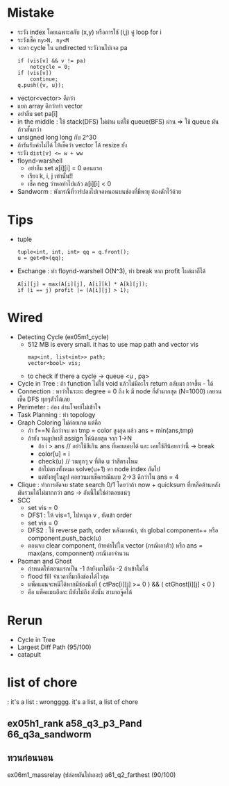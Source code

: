 # Mistake
- ระวัง index โดยเฉพาะสลับ (x,y) หรือการใช้ (i,j) คู่ loop for i
- ระวังเช็ค `ny>N, ny<M`
- จะหา cycle ใน undirected ระวังวนไปเจอ pa
  ```
  if (vis[v] && v != pa)
      notcycle = 0;
  if (vis[v])
      continue;
  q.push({v, u});
  ```
- vector<vector<int>> ดีกว่า
- แยก array ดีกว่าทำ vector<pair>
- อย่าลืม set pa[i]
- in the middle : ใช้ stack(DFS) ไม่ผ่าน แต่ใช้ queue(BFS) ผ่าน => ใช้ queue มันก้าวสั้นกว่า
- unsigned long long กับ 2^30
- ถ้ารันรับค่าไม่ได้ ให้เช็คว่า vector ได้ resize ยัง
- ระวัง `dist[v] <= w + ww`
- floynd-warshell
  - อย่าลืม set a[i][i] = 0 ตอนแรก
  - เรียง k, i, j เท่านั้น!!
  - เช็ค neg ว่าพอทำไปแล้ว a[i][i] < 0
- Sandworm : พังกรณีที่วาร์ปลงไปเจอหนอนบนช่องที่มีพายุ ต้องดักไว้ด้วย


# Tips
- tuple
  ```
  tuple<int, int, int> qq = q.front();
  u = get<0>(qq);
  ```
- Exchange : ทำ floynd-warshell O(N^3), ทำ break หาก profit โผล่มาก็ได้
    ```
    A[i][j] = max(A[i][j], A[i][k] * A[k][j]);
    if (i == j) profit |= (A[i][j] > 1);
  ```


# Wired
- Detecting Cycle (ex05m1_cycle)
  - 512 MB is every small. it has to use map path and vector vis
    ```
    map<int, list<int>> path;
    vector<bool> vis;
    ```
  - to check if there a cycle -> queue <u , pa>
- Cycle in Tree : ถ้า function ไม่ใช่ void แล้วไม่มีอะไร return กลับมา อาจขึ้น - ได้
- Connection : หาว่าในระยะ degree = 0 ถึง k มี node กี่ตัวมากสุด (N=1000) เลยวนเช็ค DFS ทุกๆตัวได้เลย
- Perimeter : อ๋อง อ่านโจทย์ไม่เข้าใจ
- Task Planning : ทำ topology
- Graph Coloring ไม่ค่อยเกต แต่คือ
  - ถ้า f==N ถือว่าจบ หา tmp = color สูงสุด แล้ว ans = min(ans,tmp)
  - ถ้ายัง วนลูปหาสี assign ให้น้อยสุด จาก 1->N
    - ถ้า i > ans // อย่าใช้สีเกิน ans ที่เคยตอบได้ และ เคยใช้สีน้อยกว่านี้ -> break
    - color[u] = i
    - check(u) // วนทุกๆ v ที่ติด u ว่าสีตรงไหม
    - ถ้าไม่ตรงทั้งหมด solve(u+1) หา node index ถัดไป
    - แต่ยังอยู่ในลูป คอยวนมาเช็คกรณีแบบ 2->3 ดีกว่าใน ans = 4
- Clique : ทำการตัดจบ state search 0/1 โดยว่าถ้า now + quicksum ที่เหลือด้านหลังมันรวมได้ไม่มากกว่า ans -> อันนี้ไม่ใช่คำตอบแน่ๆ
- SCC
  - set vis = 0
  - DFS1 : ให้ vis=1, ไปหาลูก v , ยัดเข้า order
  - set vis = 0
  - DFS2 : ใช้ reverse path, order หลังมาหน้า, ทำ global component++ หรือ component.push_back(u)
  - ตอนจบ clear component, ย้ายค่าไปใน vector (กรณีเอาตัว) หรือ ans = max(ans, componnent) กรณีเอาจำนวน
- Pacman and Ghost
  - กำหนดให้ตอนแรกเป็น -1 ถ้ายังมาไม่ถึง -2 ถ้าเข้าไม่ได้
  - flood fill จำเวลาที่มาถึงช่องได้ไวสุด
  - แพ็คแมนจะหนีได้หากมีช่องนึงที่  ( ctPac[i][j] >= 0 ) && ( ctGhost[i][j] < 0 )
  - คือ แพ็คแมนถึงละ ผียังไม่ถึง ดังนั้น สามาถจู๊คได้

# Rerun
- Cycle in Tree 
- Largest Diff Path (95/100)
- catapult

# list of chore
: it's a list
: wrongggg. it's a list, a list of chore
 
ex05h1_rank
a58_q3_p3_Pand
66_q3a_sandworm
------------
ทวนก่อนนอน
------------
ex06m1_massrelay (ปล่อยมันไปเถอะ)
a61_q2_farthest (90/100)